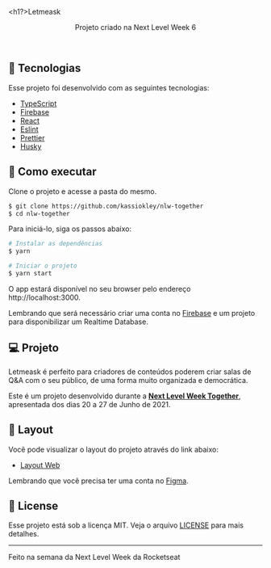 <h1?>Letmeask</h1>

<p align="center">Projeto criado na Next Level Week 6</p>

<br>

## 🧪 Tecnologias

Esse projeto foi desenvolvido com as seguintes tecnologias:

- [TypeScript](https://www.typescriptlang.org/)
- [Firebase](https://firebase.google.com/?hl=pt)
- [React](https://pt-br.reactjs.org/)
- [Eslint](https://eslint.org/)
- [Prettier](https://prettier.io/)
- [Husky](https://github.com/typicode/husky)

## 🚀 Como executar

Clone o projeto e acesse a pasta do mesmo.

```bash
$ git clone https://github.com/kassiokley/nlw-together
$ cd nlw-together
```

Para iniciá-lo, siga os passos abaixo:
```bash
# Instalar as dependências
$ yarn

# Iniciar o projeto
$ yarn start
```
O app estará disponível no seu browser pelo endereço http://localhost:3000.

Lembrando que será necessário criar uma conta no [Firebase](https://firebase.google.com/) e um projeto para disponibilizar um Realtime Database.

## 💻 Projeto

Letmeask é perfeito para criadores de conteúdos poderem criar salas de Q&A com o seu público, de uma forma muito organizada e democrática. 

Este é um projeto desenvolvido durante a **[Next Level Week Together](https://nextlevelweek.com/)**, apresentada dos dias 20 a 27 de Junho de 2021.


## 🔖 Layout

Você pode visualizar o layout do projeto através do link abaixo:

- [Layout Web](https://www.figma.com/file/u0BQK8rCf2KgzcukdRRCWh/Letmeask/duplicate) 

Lembrando que você precisa ter uma conta no [Figma](http://figma.com/).

## 📝 License

Esse projeto está sob a licença MIT. Veja o arquivo [LICENSE](LICENSE.md) para mais detalhes.

---

Feito na semana da Next Level Week da Rocketseat